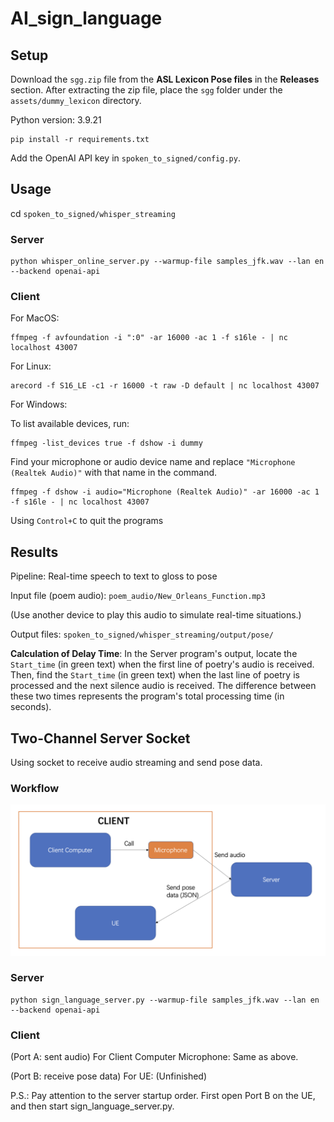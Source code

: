 # AI_sign_language

## Setup

Download the `sgg.zip` file from the **ASL Lexicon Pose files** in the **Releases** section. After extracting the zip file, place the `sgg` folder under the `assets/dummy_lexicon` directory.

Python version: 3.9.21

```
pip install -r requirements.txt
```

Add the OpenAI API key in `spoken_to_signed/config.py`.

## Usage

cd `spoken_to_signed/whisper_streaming`

### Server

```
python whisper_online_server.py --warmup-file samples_jfk.wav --lan en --backend openai-api
```

### Client

For MacOS:

```
ffmpeg -f avfoundation -i ":0" -ar 16000 -ac 1 -f s16le - | nc localhost 43007
```

For Linux:

```
arecord -f S16_LE -c1 -r 16000 -t raw -D default | nc localhost 43007
```

For Windows:

To list available devices, run:

```
ffmpeg -list_devices true -f dshow -i dummy
```

Find your microphone or audio device name and replace `"Microphone (Realtek Audio)"` with that name in the command.

```
ffmpeg -f dshow -i audio="Microphone (Realtek Audio)" -ar 16000 -ac 1 -f s16le - | nc localhost 43007
```

Using `Control+C`  to quit the programs

## Results

Pipeline:  Real-time speech to text to gloss to pose

Input file (poem audio): `poem_audio/New_Orleans_Function.mp3`

(Use another device to play this audio to simulate real-time situations.)

Output files: `spoken_to_signed/whisper_streaming/output/pose/`

**Calculation of Delay Time**: In the Server program's output, locate the `Start_time` (in green text) when the first line of poetry's audio is received. Then, find the `Start_time` (in green text) when the last line of poetry is processed and the next silence audio is received. The difference between these two times represents the program's total processing time (in seconds).

## Two-Channel Server Socket

Using socket to receive audio streaming and send pose data.

### Workflow

![socket_workflow](figure/socket_workflow.png)

### Server

```
python sign_language_server.py --warmup-file samples_jfk.wav --lan en --backend openai-api
```

### Client

(Port A: sent audio) For Client Computer Microphone: Same as above.

(Port B: receive pose data) For UE: (Unfinished)



P.S.: Pay attention to the server startup order. First open Port B on the UE, and then start sign_language_server.py.

